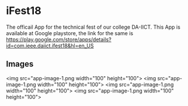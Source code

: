 # iFest18

The officail App for the technical fest of our college DA-IICT. This App is available at Google playstore, the link for the 
same is https://play.google.com/store/apps/details?id=com.ieee.daiict.ifest18&hl=en_US

## Images

<img src="app-image-1.png width="100" height="100">
<img src="app-image-1.png width="100" height="100">
<img src="app-image-1.png width="100" height="100">
<img src="app-image-1.png width="100" height="100">
